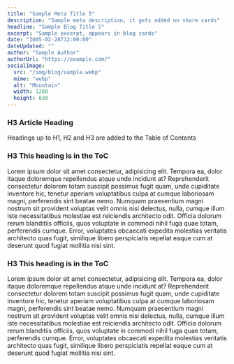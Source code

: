 ```yaml
---
title: "Sample Meta Title 5"
description: "Sample meta description, it gets added on share cards"
headline: "Sample Blog Title 5"
excerpt: "Sample excerpt, appears in blog cards"
date: "3005-02-28T12:00:00"
dateUpdated: ""
author: "Sample Author"
authorUrl: "https://example.com/"
socialImage:
  src: "/img/blog/sample.webp"
  mime: "webp"
  alt: "Mountain"
  width: 1200
  height: 630
---
```


### H3 Article Heading

Headings up to H1, H2 and H3 are added to the Table of Contents

### H3 This heading is in the ToC

Lorem ipsum dolor sit amet consectetur, adipisicing elit. Tempora ea, dolor itaque doloremque repellendus atque unde
incidunt at? Reprehenderit consectetur dolorem totam suscipit possimus fugit quam, unde cupiditate inventore hic,
tenetur aperiam voluptatibus culpa at cumque laboriosam magni, perferendis sint beatae nemo. Numquam praesentium
magni nostrum sit provident voluptas velit omnis nisi delectus, nulla, cumque illum iste necessitatibus molestiae
est reiciendis architecto odit. Officia dolorum rerum blanditiis officiis, quos voluptate in commodi nihil fuga quae
totam, perferendis cumque. Error, voluptates obcaecati expedita molestias veritatis architecto quas fugit, similique
libero perspiciatis repellat eaque cum at deserunt quod fugiat mollitia nisi sint.

### H3 This heading is in the ToC

Lorem ipsum dolor sit amet consectetur, adipisicing elit. Tempora ea, dolor itaque doloremque repellendus atque unde
incidunt at? Reprehenderit consectetur dolorem totam suscipit possimus fugit quam, unde cupiditate inventore hic,
tenetur aperiam voluptatibus culpa at cumque laboriosam magni, perferendis sint beatae nemo. Numquam praesentium
magni nostrum sit provident voluptas velit omnis nisi delectus, nulla, cumque illum iste necessitatibus molestiae
est reiciendis architecto odit. Officia dolorum rerum blanditiis officiis, quos voluptate in commodi nihil fuga quae
totam, perferendis cumque. Error, voluptates obcaecati expedita molestias veritatis architecto quas fugit, similique
libero perspiciatis repellat eaque cum at deserunt quod fugiat mollitia nisi sint.
